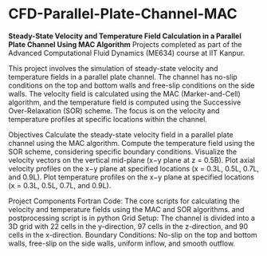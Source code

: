 # CFD-Parallel-Plate-Channel-MAC
**Steady-State Velocity and Temperature Field Calculation in a Parallel Plate Channel Using MAC Algorithm**
Projects completed as part of the Advanced Computational Fluid Dynamics (ME634) course at IIT Kanpur. 



This project involves the simulation of steady-state velocity and temperature fields in a parallel plate channel. The channel has no-slip conditions on the top and bottom walls and free-slip conditions on the side walls. The velocity field is calculated using the MAC (Marker-and-Cell) algorithm, and the temperature field is computed using the Successive Over-Relaxation (SOR) scheme. The focus is on the velocity and temperature profiles at specific locations within the channel.

Objectives
Calculate the steady-state velocity field in a parallel plate channel using the MAC algorithm.
Compute the temperature field using the SOR scheme, considering specific boundary conditions.
Visualize the velocity vectors on the vertical mid-plane (x−y plane at z = 0.5B).
Plot axial velocity profiles on the x−y plane at specified locations (x = 0.3L, 0.5L, 0.7L, and 0.9L).
Plot temperature profiles on the x−y plane at specified locations (x = 0.3L, 0.5L, 0.7L, and 0.9L).

Project Components
Fortran Code: The core scripts for calculating the velocity and temperature fields using the MAC and SOR algorithms. and postprocessing script is in python 
Grid Setup: The channel is divided into a 3D grid with 22 cells in the y-direction, 97 cells in the z-direction, and 90 cells in the x-direction.
Boundary Conditions: No-slip on the top and bottom walls, free-slip on the side walls, uniform inflow, and smooth outflow.
